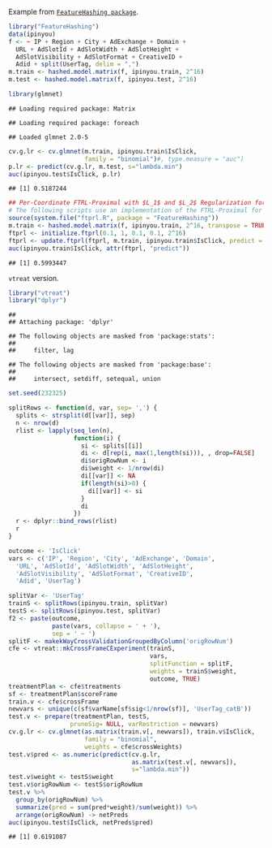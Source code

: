 Example from [`FeatureHashing package`](https://CRAN.R-project.org/package=FeatureHashing).

``` r
library("FeatureHashing")
data(ipinyou)
f <- ~ IP + Region + City + AdExchange + Domain +
  URL + AdSlotId + AdSlotWidth + AdSlotHeight +
  AdSlotVisibility + AdSlotFormat + CreativeID +
  Adid + split(UserTag, delim = ",")
m.train <- hashed.model.matrix(f, ipinyou.train, 2^16)
m.test <- hashed.model.matrix(f, ipinyou.test, 2^16)

library(glmnet)
```

    ## Loading required package: Matrix

    ## Loading required package: foreach

    ## Loaded glmnet 2.0-5

``` r
cv.g.lr <- cv.glmnet(m.train, ipinyou.train$IsClick,
                     family = "binomial")#, type.measure = "auc")
p.lr <- predict(cv.g.lr, m.test, s="lambda.min")
auc(ipinyou.test$IsClick, p.lr)
```

    ## [1] 0.5187244

``` r
## Per-Coordinate FTRL-Proximal with $L_1$ and $L_2$ Regularization for Logistic Regression
# The following scripts use an implementation of the FTRL-Proximal for Logistic Regresion, # which is published in McMahan, Holt and Sculley et al. (2013), to predict the probability # (1-step prediction) and update the model simultaneously.
source(system.file("ftprl.R", package = "FeatureHashing"))
m.train <- hashed.model.matrix(f, ipinyou.train, 2^16, transpose = TRUE)
ftprl <- initialize.ftprl(0.1, 1, 0.1, 0.1, 2^16)
ftprl <- update.ftprl(ftprl, m.train, ipinyou.train$IsClick, predict = TRUE)
auc(ipinyou.train$IsClick, attr(ftprl, "predict"))
```

    ## [1] 0.5993447

`vtreat` version.

``` r
library("vtreat")
library("dplyr")
```

    ## 
    ## Attaching package: 'dplyr'

    ## The following objects are masked from 'package:stats':
    ## 
    ##     filter, lag

    ## The following objects are masked from 'package:base':
    ## 
    ##     intersect, setdiff, setequal, union

``` r
set.seed(232325)

splitRows <- function(d, var, sep= ',') {
  splits <- strsplit(d[[var]], sep)
  n <- nrow(d)
  rlist <- lapply(seq_len(n),
                  function(i) {
                    si <- splits[[i]]
                    di <- d[rep(i, max(1,length(si))), , drop=FALSE]
                    di$origRowNum <- i
                    di$weight <- 1/nrow(di)
                    di[[var]] <- NA
                    if(length(si)>0) {
                      di[[var]] <- si
                    }
                    di
                  })
  r <- dplyr::bind_rows(rlist)
  r
}

outcome <- 'IsClick'
vars <- c('IP', 'Region', 'City', 'AdExchange', 'Domain',
  'URL', 'AdSlotId', 'AdSlotWidth', 'AdSlotHeight', 
  'AdSlotVisibility', 'AdSlotFormat', 'CreativeID',
  'Adid', 'UserTag')

splitVar <- 'UserTag'
trainS <- splitRows(ipinyou.train, splitVar)
testS <- splitRows(ipinyou.test, splitVar)
f2 <- paste(outcome, 
            paste(vars, collapse = ' + '),
            sep = ' ~ ')
splitF <- makekWayCrossValidationGroupedByColumn('origRowNum')
cfe <- vtreat::mkCrossFrameCExperiment(trainS, 
                                       vars,
                                       splitFunction = splitF,
                                       weights = trainS$weight,
                                       outcome, TRUE)
treatmentPlan <- cfe$treatments
sf <- treatmentPlan$scoreFrame
train.v <- cfe$crossFrame
newvars <- unique(c(sf$varName[sf$sig<1/nrow(sf)], 'UserTag_catB'))
test.v <- prepare(treatmentPlan, testS, 
                 pruneSig= NULL, varRestriction = newvars)
cv.g.lr <- cv.glmnet(as.matrix(train.v[, newvars]), train.v$IsClick,
                     family = "binomial",
                     weights = cfe$crossWeights)
test.v$pred <- as.numeric(predict(cv.g.lr, 
                                  as.matrix(test.v[, newvars]), 
                                  s="lambda.min"))
test.v$weight <- testS$weight
test.v$origRowNum <- testS$origRowNum
test.v %>% 
  group_by(origRowNum) %>%
  summarize(pred = sum(pred*weight)/sum(weight)) %>%
  arrange(origRowNum) -> netPreds
auc(ipinyou.test$IsClick, netPreds$pred)
```

    ## [1] 0.6191087
